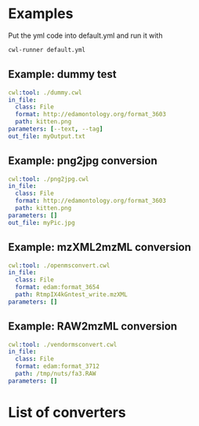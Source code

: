 # Examples
Put the yml code into default.yml and run it with
```sh
cwl-runner default.yml
```

## Example: dummy test
```yml
cwl:tool: ./dummy.cwl
in_file:
  class: File
  format: http://edamontology.org/format_3603
  path: kitten.png
parameters: [--text, --tag]
out_file: myOutput.txt
```

## Example: png2jpg conversion
```yml
cwl:tool: ./png2jpg.cwl
in_file:
  class: File
  format: http://edamontology.org/format_3603
  path: kitten.png
parameters: []
out_file: myPic.jpg
```

## Example: mzXML2mzML conversion
```yml
cwl:tool: ./openmsconvert.cwl
in_file:
  class: File
  format: edam:format_3654
  path: RtmpIX4kGntest_write.mzXML
parameters: []
```

## Example: RAW2mzML conversion
```yml
cwl:tool: ./vendormsconvert.cwl
in_file:
  class: File
  format: edam:format_3712
  path: /tmp/nuts/fa3.RAW
parameters: []
```

# List of converters
